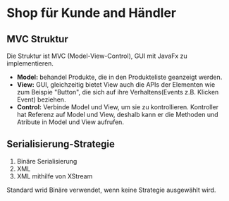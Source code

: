 # Shop für Kunde and Händler

## MVC Struktur
Die Struktur ist MVC (Model-View-Control), GUI mit JavaFx zu implementieren.
  - **Model:** behandel Produkte, die in den Produkteliste geanzeigt werden.
  - **View:** GUI, gleichzeitig bietet View auch die APIs der Elementen wie zum Beispie "Button", die sich auf ihre Verhaltens(Events z.B. Klicken Event) beziehen. 
  - **Control:** Verbinde Model und View, um sie zu kontrollieren. Kontroller hat Referenz auf Model und View, deshalb kann er die Methoden und Atribute in Model und View aufrufen.

## Serialisierung-Strategie
1. Binäre Serialisierung
2. XML
3. XML mithilfe von XStream

Standard wrid Binäre verwendet, wenn keine Strategie ausgewählt wird.

